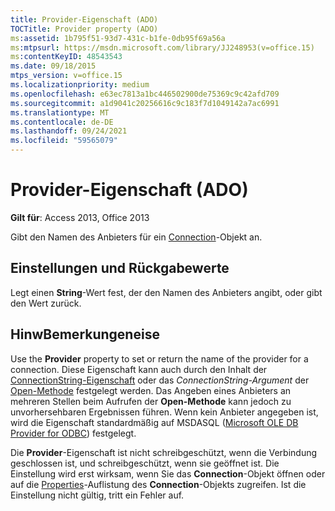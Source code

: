 ```yaml
---
title: Provider-Eigenschaft (ADO)
TOCTitle: Provider property (ADO)
ms:assetid: 1b795f51-93d7-431c-b1fe-0db95f69a56a
ms:mtpsurl: https://msdn.microsoft.com/library/JJ248953(v=office.15)
ms:contentKeyID: 48543543
ms.date: 09/18/2015
mtps_version: v=office.15
ms.localizationpriority: medium
ms.openlocfilehash: e63ec7813a1bc446502900de75369c9c42afd709
ms.sourcegitcommit: a1d9041c20256616c9c183f7d1049142a7ac6991
ms.translationtype: MT
ms.contentlocale: de-DE
ms.lasthandoff: 09/24/2021
ms.locfileid: "59565079"
---
```

# <a name="provider-property-ado"></a>Provider-Eigenschaft (ADO)


**Gilt für**: Access 2013, Office 2013

Gibt den Namen des Anbieters für ein [Connection](connection-object-ado.md)-Objekt an.

## <a name="settings-and-return-values"></a>Einstellungen und Rückgabewerte

Legt einen **String**-Wert fest, der den Namen des Anbieters angibt, oder gibt den Wert zurück.

## <a name="remarks"></a>HinwBemerkungeneise

Use the **Provider** property to set or return the name of the provider for a connection. Diese Eigenschaft kann auch durch den Inhalt der [ConnectionString-Eigenschaft](connectionstring-property-ado.md) oder das *ConnectionString-Argument* der [Open-Methode](open-method-ado-connection.md) festgelegt werden. Das Angeben eines Anbieters an mehreren Stellen beim Aufrufen der **Open-Methode** kann jedoch zu unvorhersehbaren Ergebnissen führen. Wenn kein Anbieter angegeben ist, wird die Eigenschaft standardmäßig auf MSDASQL ([Microsoft OLE DB Provider for ODBC](microsoft-ole-db-provider-for-odbc.md)) festgelegt.

Die **Provider**-Eigenschaft ist nicht schreibgeschützt, wenn die Verbindung geschlossen ist, und schreibgeschützt, wenn sie geöffnet ist. Die Einstellung wird erst wirksam, wenn Sie das **Connection**-Objekt öffnen oder auf die [Properties](properties-collection-ado.md)-Auflistung des **Connection**-Objekts zugreifen. Ist die Einstellung nicht gültig, tritt ein Fehler auf.

